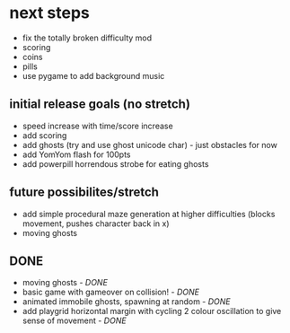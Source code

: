 # next steps
- fix the totally broken difficulty mod
- scoring
- coins
- pills
- use pygame to add background music

## initial release goals (no stretch)
- speed increase with time/score increase
- add scoring
- add ghosts (try and use ghost unicode char) - just obstacles for now
- add YomYom flash for 100pts
- add powerpill horrendous strobe for eating ghosts

## future possibilites/stretch
- add simple procedural maze generation at higher difficulties (blocks movement, pushes character back in x)
- moving ghosts

## DONE
- moving ghosts - *DONE*
- basic game with gameover on collision! - *DONE*
- animated immobile ghosts, spawning at random - *DONE*
- add playgrid horizontal margin with cycling 2 colour oscillation to give sense of movement - *DONE*

